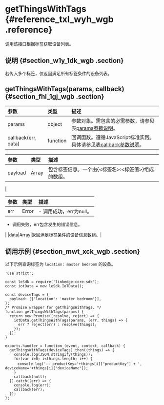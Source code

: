 # getThingsWithTags {#reference_txl_wyh_wgb .reference}

调用该接口根据标签获取设备列表。

## 说明 {#section_w1y_1dk_wgb .section}

若传入多个标签，仅返回满足所有标签条件的设备列表。

## getThingsWithTags\(params, callback\) {#section_fhl_1gj_wgb .section}

|参数|类型|描述|
|:-|:-|:-|
|params|object|参数对象。需包含的必需参数，请参见表[params参数说明](#)。|
|callback\(err, data\)|function|回调函数。遵循JavaScript标准实践。具体请参见表[callback参数说明](#)。|

|参数|类型|描述|
|:-|:-|:-|
|payload|Array| 包含标签信息。一个由\{<标签名\>:<标签值\>\}组成的数组。

 |

|参数|类型|描述|
|:-|:-|:-|
|err|Error| -   调用成功，err为null。
-   调用失败，err包含发生的错误信息。

 |
|data|Array|返回满足标签条件的设备信息数组。|

## 调用示例 {#section_mwt_xck_wgb .section}

以下示例查询标签为 `location: master bedroom` 的设备。

```
'use strict';

const leSdk = require('linkedge-core-sdk');
const iotData = new leSdk.IoTData();

const deviceTags = {
  payload: [{'location': 'master bedroom'}],
};
/* Promise wrapper for getThingsWithTags. */
function getThingsWithTags(params) {
  return new Promise((resolve, reject) => {
    iotData.getThingsWithTags(params, (err, things) => {
      err ? reject(err) : resolve(things);
    });
  });
}

exports.handler = function (event, context, callback) {
  getThingsWithTags(deviceTags).then((things) => {
    console.log(JSON.stringify(things));
    for(var i=0; i<things.length; i++) {
　    console.log('-- productKey='+things[i]["productKey"] + ', deviceName='+things[i]["deviceName"]);
    }
    callback(null);
  }).catch((err) => {
    console.log(err);
    callback(err);
  });
};
```


